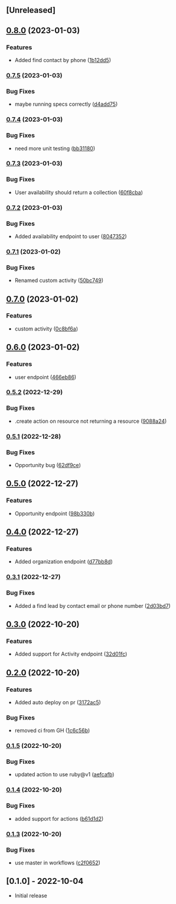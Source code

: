 ## [Unreleased]

## [0.8.0](https://www.github.com/joynerd/close/compare/v0.7.5...v0.8.0) (2023-01-03)


### Features

* Added find contact by phone ([1b12dd5](https://www.github.com/joynerd/close/commit/1b12dd505a989e463dc28360f12e33a4bee68f8e))

### [0.7.5](https://www.github.com/joynerd/close/compare/v0.7.4...v0.7.5) (2023-01-03)


### Bug Fixes

* maybe running specs correctly ([d4add75](https://www.github.com/joynerd/close/commit/d4add757bac14f762b008fe748e9e914011d868f))

### [0.7.4](https://www.github.com/joynerd/close/compare/v0.7.3...v0.7.4) (2023-01-03)


### Bug Fixes

* need more unit testing ([bb31180](https://www.github.com/joynerd/close/commit/bb311806eb55fdeaf9071ccdb883894b338da13d))

### [0.7.3](https://www.github.com/joynerd/close/compare/v0.7.2...v0.7.3) (2023-01-03)


### Bug Fixes

* User availability should return a collection ([60f8cba](https://www.github.com/joynerd/close/commit/60f8cba6911edd3e5b31cfcd619da489e1c507c9))

### [0.7.2](https://www.github.com/joynerd/close/compare/v0.7.1...v0.7.2) (2023-01-03)


### Bug Fixes

* Added availability endpoint to user ([8047352](https://www.github.com/joynerd/close/commit/80473525adb56e358843ef910376e129ddec47d5))

### [0.7.1](https://www.github.com/joynerd/close/compare/v0.7.0...v0.7.1) (2023-01-02)


### Bug Fixes

* Renamed custom activity ([50bc749](https://www.github.com/joynerd/close/commit/50bc749b24dd2e3e777d6dc2d30821d6baf240fd))

## [0.7.0](https://www.github.com/joynerd/close/compare/v0.6.0...v0.7.0) (2023-01-02)


### Features

* custom activity ([0c8bf6a](https://www.github.com/joynerd/close/commit/0c8bf6aa690577c01064602e3d2332113ac72fb9))

## [0.6.0](https://www.github.com/joynerd/close/compare/v0.5.2...v0.6.0) (2023-01-02)


### Features

* user endpoint ([466eb86](https://www.github.com/joynerd/close/commit/466eb862296c070b36f9a7f7b26bd3309593316f))

### [0.5.2](https://www.github.com/joynerd/close/compare/v0.5.1...v0.5.2) (2022-12-29)


### Bug Fixes

* .create action on resource not returning a resource ([9088a24](https://www.github.com/joynerd/close/commit/9088a24f50b0d30c5ace309cee5e344a195912d2))

### [0.5.1](https://www.github.com/joynerd/close/compare/v0.5.0...v0.5.1) (2022-12-28)


### Bug Fixes

* Opportunity bug ([62df9ce](https://www.github.com/joynerd/close/commit/62df9ce0f8060debf3c8a6d6bcc01efbdf8be464))

## [0.5.0](https://www.github.com/joynerd/close/compare/v0.4.0...v0.5.0) (2022-12-27)


### Features

* Opportunity endpoint ([98b330b](https://www.github.com/joynerd/close/commit/98b330be980bfd7e4b871d80ea5ef5f5b36d6f51))

## [0.4.0](https://www.github.com/joynerd/close/compare/v0.3.1...v0.4.0) (2022-12-27)


### Features

* Added organization endpoint ([d77bb8d](https://www.github.com/joynerd/close/commit/d77bb8d721bc407ed5c98e11c131d0aff486d232))

### [0.3.1](https://www.github.com/joynerd/close/compare/v0.3.0...v0.3.1) (2022-12-27)


### Bug Fixes

* Added a find lead by contact email or phone number ([2d03bd7](https://www.github.com/joynerd/close/commit/2d03bd7811fb52ce05c7160f48ab113f8931f591))

## [0.3.0](https://www.github.com/joynerd/close/compare/v0.2.0...v0.3.0) (2022-10-20)


### Features

* Added support for Activity endpoint ([32d01fc](https://www.github.com/joynerd/close/commit/32d01fc2a65e7ff30605e855cbea2693d2410848))

## [0.2.0](https://www.github.com/joynerd/close/compare/v0.1.5...v0.2.0) (2022-10-20)


### Features

* Added auto deploy on pr ([3172ac5](https://www.github.com/joynerd/close/commit/3172ac52f2de593b97e1e6283294761a1e0d0bec))


### Bug Fixes

* removed ci from GH ([1c6c56b](https://www.github.com/joynerd/close/commit/1c6c56b7e1f96cfaaa313b1cb8f080144d1a6618))

### [0.1.5](https://www.github.com/joynerd/close/compare/v0.1.4...v0.1.5) (2022-10-20)


### Bug Fixes

* updated action to use ruby@v1 ([aefcafb](https://www.github.com/joynerd/close/commit/aefcafb020d48ffcdfd1317189660c5562206c72))

### [0.1.4](https://www.github.com/joynerd/close/compare/v0.1.3...v0.1.4) (2022-10-20)


### Bug Fixes

* added support for actions ([b61d1d2](https://www.github.com/joynerd/close/commit/b61d1d2b31db786ef5ce9e18983226a47269643c))

### [0.1.3](https://www.github.com/joynerd/close/compare/v0.1.2...v0.1.3) (2022-10-20)


### Bug Fixes

* use master in workflows ([c2f0652](https://www.github.com/joynerd/close/commit/c2f0652310f69c2749763ba62500f201f99d1016))

## [0.1.0] - 2022-10-04

- Initial release
